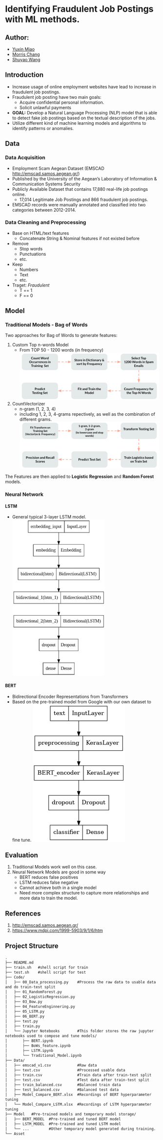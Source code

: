 # Identifying Fraudulent Job Postings with ML methods.
## Author:
- [Yuxin Miao](https://github.com/Eric-Miao)
- [Morris Chang](https://github.com/morrischangtwn)
- [Shuyao Wang]()
## Introduction
- Increase usage of online employment websites have lead to increase in fraudulent job postings.
- Fraudulent job posting have two main goals:
    - Acquire confidential personal information. 
    - Solicit unlawful payments
- **GOAL:** Develop a Natural Language Processing (NLP) model that is able to detect fake job postings based on the textual description of the jobs. 
- Utilize different kind of machine learning models and algorithms to identify patterns or anomalies. 

## Data
### Data Acquisition 
- Employment Scam Aegean Dataset (EMSCAD http://emscad.samos.aegean.gr/)  
- Published by the University of the Aegean’s Laboratory of Information & Communication Systems Security 
- Publicly Available Dataset that contains 17,880 real-life job postings online. 
    - 17,014 Legitimate Job Postings and 866 fraudulent job postings. 
- EMSCAD records were manually annotated and classified into two categories between 2012-2014.

### Data Cleaning and Preprocessing
- Base on HTML/text features
    - Concatenate String & Nominal features if not existed before
- Remove
    - Stop words
    - Punctuations
    - etc. 
- Keep
    - Numbers
    - Text
    - etc. 
- Traget: *Fraudulent*
    - T == 1
    - F == 0

## Model
### Traditional Models - Bag of Words
Two approaches for Bag of Words to generate features:
1. Custom Top n-words Model
    - From TOP 50 - 1200 words (in frequency)
![](Asset/img/top-n-words.png)
1. CountVectorizer
    - n-gram (1, 2, 3, 4)
    - including 1, 2, 3, 4-grams repectively, as well as the combination of different grams.
![](Asset/img/countvector.png)

The Features are then applied to **Logistic Regression** and **Random Forest** models.
### Neural Network
#### LSTM
- General typical 3-layer LSTM model.
![](Asset/img/lstm.png)
#### BERT
- Bidirectional Encoder Representations from Transformers
- Based on the pre-trained model from Google with our own dataset to fine tune. 
![](Asset/img/bert.png)
## Evaluation
1. Traditional Models work well on this case.
2. Neural Network Models are good in some way
    - BERT reduces false positives
    - LSTM reduces false negative 
    - Cannot achieve both in a single model
    - Need more complex structure to capture more relationships and more data to train the model. 

## References
1. http://emscad.samos.aegean.gr/
2. https://www.mdpi.com/1999-5903/9/1/6/htm 

## Project Structure
```
.
├── README.md    
├── train.sh   #shell script for train
├── test.sh    #shell script for test
├── Code/
│   ├── 00_Data_processing.py    #Process the raw data to usable data and do train-test split
│   ├── 01_RandomForest.py       
│   ├── 02_LogisticRegression.py 
│   ├── 03_Bow.py                
│   ├── 04_FeatureEnginnering.py 
│   ├── 05_LSTM.py               
│   ├── 06_BERT.py                    
│   ├── test.py                  
│   ├── train.py
│   └── Jupyter Notebooks        #This folder stores the raw jupyter notebooks used to compose and tune models/
│       ├── BERT.ipynb              
│       ├── BoWs_feature.ipynb      
│       ├── LSTM.ipynb              
│       └── Traditional_Model.ipynb         
├── Data/
│   ├── emscad_v1.csv            #Raw data
│   ├── text.csv                 #Processed usable data
│   ├── train.csv                #Train data after train-test split 
│   ├── test.csv                 #Test data after train-test split
│   ├── train_balanced.csv       #Balanced train data 
│   ├── test_balanced.csv        #Balanced test data
│   ├── Model_Compare_BERT.xlsx  #Recordings of BERT hyperparameter tuning
│   └── Model_Compare_LSTM.xlsx  #Recordings of LSTM hyperparameter tuning     
├── Model   #Pre-trained models and temporary model storage/
│   ├── BERT_MODEL  #Pre-trained and tuned BERT model                       
│   ├── LSTM_MODEL  #Pre-trained and tuned LSTM model
│   └── ...         #Other temporary model generated during training.
└── Asset  
```
